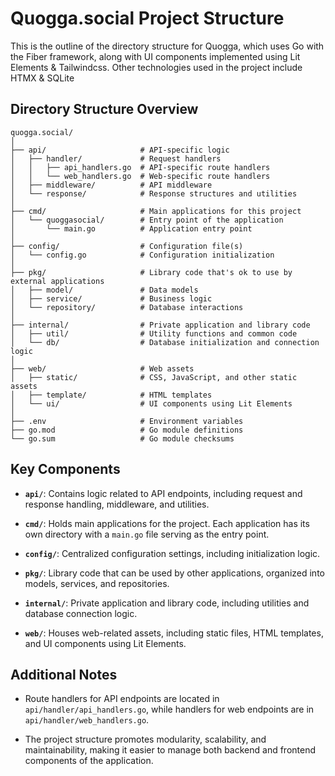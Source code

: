# Quogga.social Project Structure

This is the outline of the directory structure for Quogga, which uses Go with the Fiber framework, along with UI components implemented using Lit Elements & Tailwindcss.  Other technologies used in the project include HTMX & SQLite

## Directory Structure Overview

```
quogga.social/
│
├── api/                     # API-specific logic
│   ├── handler/             # Request handlers
│   │   ├── api_handlers.go  # API-specific route handlers
│   │   └── web_handlers.go  # Web-specific route handlers
│   ├── middleware/          # API middleware
│   └── response/            # Response structures and utilities
│
├── cmd/                     # Main applications for this project
│   └── quoggasocial/        # Entry point of the application
│       └── main.go          # Application entry point
│
├── config/                  # Configuration file(s)
│   └── config.go            # Configuration initialization
│
├── pkg/                     # Library code that's ok to use by external applications
│   ├── model/               # Data models
│   ├── service/             # Business logic
│   └── repository/          # Database interactions
│
├── internal/                # Private application and library code
│   ├── util/                # Utility functions and common code
│   └── db/                  # Database initialization and connection logic
│
├── web/                     # Web assets
│   ├── static/              # CSS, JavaScript, and other static assets
│   ├── template/            # HTML templates
│   └── ui/                  # UI components using Lit Elements
│
├── .env                     # Environment variables
├── go.mod                   # Go module definitions
└── go.sum                   # Go module checksums
```

## Key Components

- **`api/`**: Contains logic related to API endpoints, including request and response handling, middleware, and utilities.

- **`cmd/`**: Holds main applications for the project. Each application has its own directory with a `main.go` file serving as the entry point.

- **`config/`**: Centralized configuration settings, including initialization logic.

- **`pkg/`**: Library code that can be used by other applications, organized into models, services, and repositories.

- **`internal/`**: Private application and library code, including utilities and database connection logic.

- **`web/`**: Houses web-related assets, including static files, HTML templates, and UI components using Lit Elements.

## Additional Notes

- Route handlers for API endpoints are located in `api/handler/api_handlers.go`, while handlers for web endpoints are in `api/handler/web_handlers.go`.

- The project structure promotes modularity, scalability, and maintainability, making it easier to manage both backend and frontend components of the application.
```
